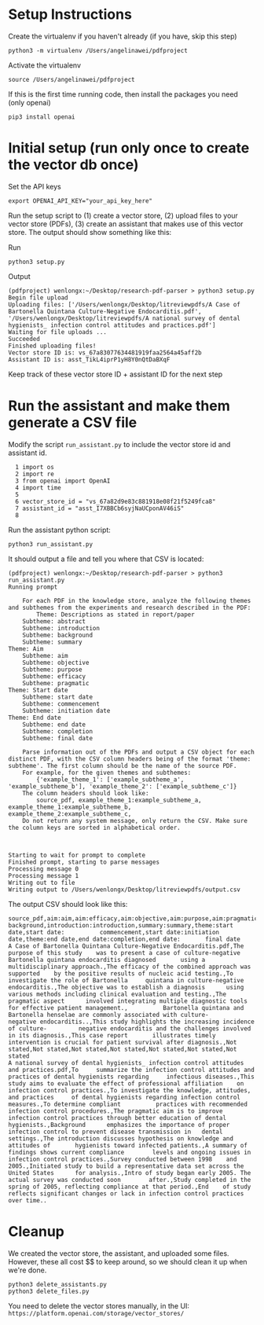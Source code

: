 # Setup Instructions

Create the virtualenv if you haven't already (if you have, skip this step)
```
python3 -m virtualenv /Users/angelinawei/pdfproject
```

Activate the virtualenv
```
source /Users/angelinawei/pdfproject
```

If this is the first time running code, then install the packages you need (only openai)
```
pip3 install openai
```

# Initial setup (run only once to create the vector db once)
Set the API keys
```
export OPENAI_API_KEY="your_api_key_here"
```

Run the setup script to (1) create a vector store, (2) upload files to your vector store (PDFs), (3) create an assistant that makes use of this vector store.
The output should show something like this:

Run
```
python3 setup.py
```

Output
```
(pdfproject) wenlongx:~/Desktop/research-pdf-parser > python3 setup.py
Begin file upload
Uploading files: ['/Users/wenlongx/Desktop/litreviewpdfs/A Case of Bartonella Quintana Culture-Negative Endocarditis.pdf', '/Users/wenlongx/Desktop/litreviewpdfs/A national survey of dental hygienists_ infection control attitudes and practices.pdf']
Waiting for file uploads ...
Succeeded
Finished uploading files!
Vector store ID is: vs_67a83077634481919faa2564a45aff2b
Assistant ID is: asst_TikL4iprP1yH8Y0nQtDaBXqF
```

Keep track of these vector store ID + assistant ID for the next step

# Run the assistant and make them generate a CSV file
Modify the script `run_assistant.py` to include the vector store id and assistant id.
```
  1 import os
  2 import re
  3 from openai import OpenAI
  4 import time
  5
  6 vector_store_id = "vs_67a82d9e83c881918e08f21f5249fca8"
  7 assistant_id = "asst_I7XBBCb6syjNaUCponAV46iS"
  8
```

Run the assistant python script:
```
python3 run_assistant.py
```

It should output a file and tell you where that CSV is located:
```
(pdfproject) wenlongx:~/Desktop/research-pdf-parser > python3 run_assistant.py
Running prompt

    For each PDF in the knowledge store, analyze the following themes and subthemes from the experiments and research described in the PDF:
        Theme: Descriptions as stated in report/paper
	Subtheme: abstract
	Subtheme: introduction
	Subtheme: background
	Subtheme: summary
Theme: Aim
	Subtheme: aim
	Subtheme: objective
	Subtheme: purpose
	Subtheme: efficacy
	Subtheme: pragmatic
Theme: Start date
	Subtheme: start date
	Subtheme: commencement
	Subtheme: initiation date
Theme: End date
	Subtheme: end date
	Subtheme: completion
	Subtheme: final date

    Parse information out of the PDFs and output a CSV object for each distinct PDF, with the CSV column headers being of the format 'theme: subtheme'. The first column should be the name of the source PDF.
    For example, for the given themes and subthemes:
        {'example_theme_1': ['example_subtheme_a', 'example_subtheme_b'], 'example_theme_2': ['example_subtheme_c']}
    The column headers should look like:
        source_pdf, example_theme_1:example_subtheme_a, example_theme_1:example_subtheme_b, example_theme_2:example_subtheme_c,
    Do not return any system message, only return the CSV. Make sure the column keys are sorted in alphabetical order.



Starting to wait for prompt to complete
Finished prompt, starting to parse messages
Processing message 0
Processing message 1
Writing out to file
Writing output to /Users/wenlongx/Desktop/litreviewpdfs/output.csv
```

The output CSV should look like this:
```
source_pdf,aim:aim,aim:efficacy,aim:objective,aim:purpose,aim:pragmatic,background:          background,introduction:introduction,summary:summary,theme:start date,start date:          commencement,start date:initiation date,theme:end date,end date:completion,end date:       final date
A Case of Bartonella Quintana Culture-Negative Endocarditis.pdf,The purpose of this study    was to present a case of culture-negative Bartonella quintana endocarditis diagnosed       using a multidisciplinary approach.,The efficacy of the combined approach was supported    by the positive results of nucleic acid testing.,To investigate the role of Bartonella     quintana in culture-negative endocarditis.,The objective was to establish a diagnosis      using various methods including clinical evaluation and testing.,The pragmatic aspect      involved integrating multiple diagnostic tools for effective patient management.,          Bartonella quintana and Bartonella henselae are commonly associated with culture-          negative endocarditis..,This study highlights the increasing incidence of culture-         negative endocarditis and the challenges involved in its diagnosis.,This case report       illustrates timely intervention is crucial for patient survival after diagnosis.,Not       stated,Not stated,Not stated,Not stated,Not stated,Not stated,Not stated
A national survey of dental hygienists_ infection control attitudes and practices.pdf,To     summarize the infection control attitudes and practices of dental hygienists regarding     infectious diseases.,This study aims to evaluate the effect of professional affiliation    on infection control practices.,To investigate the knowledge, attitudes, and practices     of dental hygienists regarding infection control measures.,To determine compliant          practices with recommended infection control procedures.,The pragmatic aim is to improve   infection control practices through better education of dental hygienists.,Background      emphasizes the importance of proper infection control to prevent disease transmission in   dental settings.,The introduction discusses hypothesis on knowledge and attitudes of       hygienists toward infected patients.,A summary of findings shows current compliance        levels and ongoing issues in infection control practices.,Survey conducted between 1998    and 2005.,Initiated study to build a representative data set across the United States      for analysis.,Intro of study began early 2005. The actual survey was conducted soon        after.,Study completed in the spring of 2005, reflecting compliance at that period.,End    of study reflects significant changes or lack in infection control practices over time..
```

# Cleanup
We created the vector store, the assistant, and uploaded some files. However, these all cost $$ to keep around, so we should clean it up when we're done.

```
python3 delete_assistants.py
python3 delete_files.py
```

You need to delete the vector stores manually, in the UI:
`https://platform.openai.com/storage/vector_stores/`
